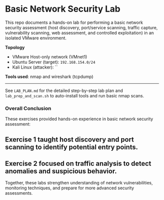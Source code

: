 # Basic Network Security Lab


This repo documents a hands-on lab for performing a basic network security assessment (host discovery, port/service scanning, traffic capture, vulnerability scanning, web assessment, and controlled exploitation) in an isolated VMware environment.


**Topology**
- VMware Host-only network (VMnet1)
- Ubuntu Server (target): `192.168.154.0/24`
- Kali Linux (attacker): ``


**Tools used**: nmap and wireshark (tcpdump)


---


See `LAB_PLAN.md` for the detailed step-by-step lab plan and `lab_prep_and_scan.sh` to auto-install tools and run basic nmap scans.

### Overall Conclusion

These exercises provided hands-on experience in basic network security assessment:

## Exercise 1 taught host discovery and port scanning to identify potential entry points.

## Exercise 2 focused on traffic analysis to detect anomalies and suspicious behavior.

Together, these labs strengthen understanding of network vulnerabilities, monitoring techniques, and prepare for more advanced security assessments.